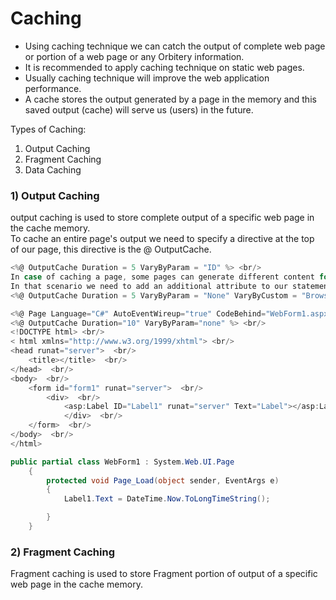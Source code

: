 # Caching 

- Using caching technique we can catch the output of complete web page or portion of a web page or any Orbitery information.<br/>
- It is recommended to apply caching technique on static web pages.<br/>
- Usually caching technique will improve the web application performance.
- A cache  stores the output generated by a page in the memory and this saved output (cache) will serve us (users) in the future.


Types of Caching:
   1) Output Caching
   2) Fragment Caching
   3) Data Caching <br/>
    
### 1) Output Caching

output caching is used to store complete output of a specific web page in the cache memory.<br/>
To cache an entire page's output we need to specify a directive at the top of our page, this directive is the @ OutputCache.<br/>

``` C#
<%@ OutputCache Duration = 5 VaryByParam = "ID" %> <br/>
In case of caching a page, some pages can generate different content for different browsers. <br/>
In that scenario we need to add an additional attribute to our statement for overcoming the preceding problem.<br/>
<%@ OutputCache Duration = 5 VaryByParam = "None" VaryByCustom = "Browser" %>  

<%@ Page Language="C#" AutoEventWireup="true" CodeBehind="WebForm1.aspx.cs" Inherits="CachingApp.WebForm1" %> <br/>
<%@ OutputCache Duration="10" VaryByParam="none" %> <br/>
<!DOCTYPE html> <br/>
< html xmlns="http://www.w3.org/1999/xhtml"> <br/>
<head runat="server">  <br/>
    <title></title>  <br/>
</head>  <br/>
<body>  <br/>
    <form id="form1" runat="server">  <br/>
        <div>  <br/>  
            <asp:Label ID="Label1" runat="server" Text="Label"></asp:Label>  <br/>
            </div>  <br/>
    </form>  <br/>
</body>  <br/>
</html> 
```

``` C#
public partial class WebForm1 : System.Web.UI.Page
    {
        protected void Page_Load(object sender, EventArgs e)
        {
            Label1.Text = DateTime.Now.ToLongTimeString();

        }
    }
```
### 2) Fragment Caching 

Fragment caching is used to store Fragment portion of output of a specific web page in the cache memory.<br/>

